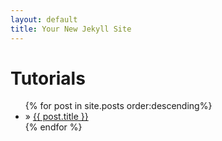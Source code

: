 ```yaml
---
layout: default
title: Your New Jekyll Site
---
```


<div id="home">
  <h1>Tutorials</h1>
  <ul class="posts">
    {% for post in site.posts order:descending%}
      <li>&raquo; <a href="{{ site.baseurl}}{{ post.url }}">{{ post.title }}</a></li>
    {% endfor %}
  </ul>
</div>
